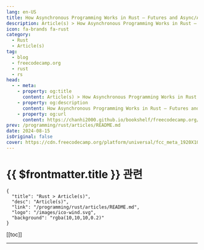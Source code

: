 ```yaml
---
lang: en-US
title: How Asynchronous Programming Works in Rust – Futures and Async/Await Explained with Examples
description: Article(s) > How Asynchronous Programming Works in Rust – Futures and Async/Await Explained with Examples
icon: fa-brands fa-rust
category: 
  - Rust
  - Article(s)
tag: 
  - blog
  - freecodecamp.org
  - rust
  - rs
head:
  - - meta:
    - property: og:title
      content: Article(s) > How Asynchronous Programming Works in Rust – Futures and Async/Await Explained with Examples
    - property: og:description
      content: How Asynchronous Programming Works in Rust – Futures and Async/Await Explained with Examples
    - property: og:url
      content: https://chanhi2000.github.io/bookshelf/freecodecamp.org/how-asynchronous-programming-works-in-rust.html
prev: /programming/rust/articles/README.md
date: 2024-08-15
isOriginal: false
cover: https://cdn.freecodecamp.org/platform/universal/fcc_meta_1920X1080-indigo.png
---
```


# {{ $frontmatter.title }} 관련

```component VPCard
{
  "title": "Rust > Article(s)",
  "desc": "Article(s)",
  "link": "/programming/rust/articles/README.md",
  "logo": "/images/ico-wind.svg",
  "background": "rgba(10,10,10,0.2)"
}
```

[[toc]]

---

<SiteInfo
  name="How Asynchronous Programming Works in Rust – Futures and Async/Await Explained with Examples"
  desc="If you're familiar with languages like JavaScript and Python, you may have heard about asynchronous programming. And perhaps you're wondering how it works in Rust. In this article, I'll give you a simple overview of how asynchronous programming works..."
  url="https://freecodecamp.org/news/how-asynchronous-programming-works-in-rust/"
  logo="https://cdn.freecodecamp.org/universal/favicons/favicon.ico"
  preview="https://cdn.freecodecamp.org/platform/universal/fcc_meta_1920X1080-indigo.png" />

<!-- TODO: 작성 -->

